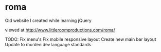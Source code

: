 # roma
Old website I created while learning jQuery


viewed at
http://www.littleroomproductions.com/roma/


TODO: Fix menu's
      Fix mobile responsive layout
      Create new main bar layout
      Update to morden dev language standards
